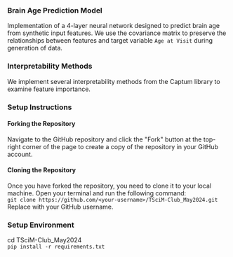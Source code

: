 ### Brain Age Prediction Model
Implementation of a 4-layer neural network designed to predict brain age from synthetic input features. We use the covariance matrix to preserve the relationships between features and target variable `Age at Visit` during generation of data. 

### Interpretability Methods
We implement several interpretability methods from the Captum library to examine feature importance.  

### Setup Instructions

#### Forking the Repository
Navigate to the GitHub repository and click the "Fork" button at the top-right corner of the page to create a copy of the repository in your GitHub account. 

#### Cloning the Repository
 Once you have forked the repository, you need to clone it to your local machine. Open your terminal and run the following command:    
```git clone https://github.com/<your-username>/TSciM-Club_May2024.git```    
Replace <your-username> with your GitHub username.

### Setup Environment
cd TSciM-Club_May2024   
```pip install -r requirements.txt```

